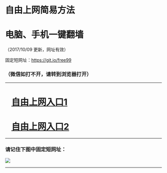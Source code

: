 ﻿# 自由上网简易方法

# 电脑、手机一键翻墙

（2017/10/09 更新，网址有效）

固定短网址：https://git.io/free99

### （微信如打不开，请转到浏览器打开）


***





# &nbsp;&nbsp; <a href="http://ft279581900.fwq-tz-1001.info/fwqtz01.html?t=100900132599 " target="_blank">自由上网入口1</a>
# &nbsp;&nbsp; <a href="http://ft2537028173.fwq-tz-1002.info/fwqtz02.html?t=100900117248 " target="_blank">自由上网入口2</a>
***

### 请记住下图中固定短网址：

<img src="https://s3-us-west-2.amazonaws.com/fwq-1001/yjfq-20170905okok.png" /> 


***

